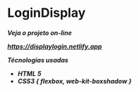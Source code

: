 # LoginDisplay

<h5>Veja o projeto on-line

https://displaylogin.netlify.app

**Técnologias usadas**
 - HTML 5
 - CSS3 {
 flexbox, web-kit-boxshadow
 }

